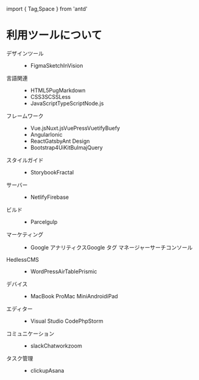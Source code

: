 import { Tag,Space } from 'antd'

# 利用ツールについて

<Space direction="vertical" size={16}>
<dl class="box-label">
    <dt>デザインツール</dt>
    <dd>
        <ul>
            <li><Tag color="blue">Figma</Tag><Tag>Sketch</Tag><Tag>InVision</Tag></li>
        </ul>
    </dd>
</dl>
<dl class="box-label">
    <dt>言語関連</dt>
    <dd>
        <ul>
            <li><Tag color="blue">HTML5</Tag><Tag>Pug</Tag><Tag>Markdown</Tag></li>
            <li><Tag>CSS3</Tag><Tag color="blue">SCSS</Tag><Tag>Less</Tag></li>
            <li><Tag>JavaScript</Tag><Tag color="blue">TypeScript</Tag><Tag>Node.js</Tag></li>
    </ul>
    </dd>
</dl>
<dl class="box-label">
    <dt>フレームワーク</dt>
    <dd>
        <ul>
            <li><Tag>Vue.js</Tag><Tag color="blue">Nuxt.js</Tag><Tag>VuePress</Tag><Tag color="blue">Vuetify</Tag><Tag>Buefy</Tag></li>
            <li><Tag color="blue">Angular</Tag><Tag color="blue">Ionic</Tag></li>
            <li><Tag>React</Tag><Tag color="blue">Gatsby</Tag><Tag color="blue">Ant Design</Tag></li>
            <li><Tag>Bootstrap4</Tag><Tag color="blue">UiKit</Tag><Tag>Bulma</Tag><Tag>jQuery</Tag></li>
        </ul>
    </dd>
</dl>
<dl class="box-label">
    <dt>スタイルガイド</dt>
    <dd>
        <ul>
          <li><Tag color="blue">Storybook</Tag><Tag>Fractal</Tag></li>
        </ul>
    </dd>
</dl>

<dl class="box-label">
    <dt>サーバー</dt>
    <dd>
        <ul>
          <li><Tag color="blue">Netlify</Tag><Tag>Firebase</Tag></li>
        </ul>
    </dd>
</dl>

<dl class="box-label">
    <dt>ビルド</dt>
    <dd>
        <ul>
          <li><Tag color="blue">Parcel</Tag><Tag>gulp</Tag></li>
        </ul>
    </dd>
</dl>
<dl class="box-label">
    <dt>マーケティング</dt>
    <dd>
        <ul>
          <li><Tag color="blue">Google アナリティクス</Tag><Tag color="blue">Google タグ マネージャー</Tag><Tag>サーチコンソール</Tag></li>
        </ul>
    </dd>
</dl>
<dl class="box-label">
    <dt>HedlessCMS</dt>
    <dd>
        <ul>
          <li><Tag>WordPress</Tag><Tag color="blue">AirTable</Tag><Tag color="blue">Prismic</Tag></li>
        </ul>
    </dd>
</dl>
<dl class="box-label">
    <dt>デバイス</dt>
    <dd>
        <ul>
          <li><Tag color="blue">MacBook Pro</Tag><Tag color="blue">Mac Mini</Tag><Tag color="blue">Android</Tag><Tag>iPad</Tag></li>
        </ul>
    </dd>
</dl>
<dl class="box-label">
    <dt>エディター</dt>
    <dd>
        <ul>
          <li><Tag color="blue">Visual Studio Code</Tag><Tag>PhpStorm</Tag></li>
        </ul>
    </dd>
</dl>
<dl class="box-label">
    <dt>コミュニケーション</dt>
    <dd>
        <ul>
          <li><Tag color="blue">slack</Tag><Tag>Chatwork</Tag><Tag color="blue">zoom</Tag></li>
        </ul>
    </dd>
</dl>
<dl class="box-label">
    <dt>タスク管理</dt>
    <dd>
        <ul>
          <li><Tag color="blue">clickup</Tag><Tag>Asana</Tag></li>
        </ul>
    </dd>
</dl>
</Space>
